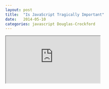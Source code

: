 ```yaml
---
layout: post
title:  "Is JavaScript Tragically Important"
date:   2014-05-10
categories: javascript Douglas-Crockford
---
```


<iframe class="embed" 
src="https://www.youtube.com/embed/giNLrecFp9Q">
</iframe>